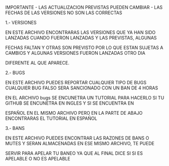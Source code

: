  
 
IMPORTANTE - LAS ACTUALIZACION PREVISTAS PUEDEN CAMBIAR - LAS FECHAS DE LAS VERSIONES NO SON LAS CORRECTAS

1.- VERSIONES

EN ESTE ARCHIVO ENCONTRARAS LAS VERSIONES QUE YA HAN SIDO LANZADAS CUANDO FUERON LANZADAS Y LAS PREVISTAS, ALGUNAS

FECHAS FALTAN Y OTRAS SON PREVISTO POR LO QUE ESTAN
SUJETAS A CAMBIOS Y ALGUNAS VERSIONES FUERON LANZADAS OTRO DIA

DIFERENTE AL QUE APARECE.

2.- BUGS

EN ESTE ARCHIVO PUEDES REPORTAR CUALQUIER TIPO DE BUGS CUALQUIER BUG FALSO SERA SANCIONADO CON UN BAN DE 4 HORAS

EN EL ARCHIVO bugs SE ENCUNETRA UN TUTORIAL PARA HACERLO SI TU GITHUB SE ENCUNETRA EN INGLES Y SI SE ENCUENTRA EN

ESPAÑOL
EN EL MISMO ARCHIVO PERO EN LA PARTE DE ABAJO ENCONTRARAS EL TUTORIAL EN ESPAÑOL


3.- BANS

EN ESTE ARCHIVO PUEDES ENCONTRAR LAS RAZONES DE BANS O MUTES Y SERAN ALMACENADAS EN ESE MISMO ARCHIVO, TE PUEDE

SERVIR PARA APELAR TU BANEO YA QUE AL FINAL DICE SI SI ES
APELABLE O NO ES APELABLE
